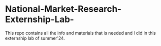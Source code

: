 # National-Market-Research-Externship-Lab-
This repo contains all the info and materials that is needed and I did in this externship lab of summer'24.

